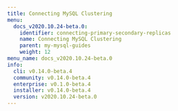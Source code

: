 ```yaml
---
title: Connecting MySQL Clustering
menu:
  docs_v2020.10.24-beta.0:
    identifier: connecting-primary-secondary-replicas
    name: Connecting MySQL Clustering
    parent: my-mysql-guides
    weight: 12
menu_name: docs_v2020.10.24-beta.0
info:
  cli: v0.14.0-beta.4
  community: v0.14.0-beta.4
  enterprise: v0.1.0-beta.4
  installer: v0.14.0-beta.4
  version: v2020.10.24-beta.0
---
```


